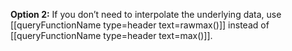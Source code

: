 **Option 2:** If you don’t need to interpolate the underlying data, 
use [[queryFunctionName type=header text=rawmax()]] instead of [[queryFunctionName type=header text=max()]].
